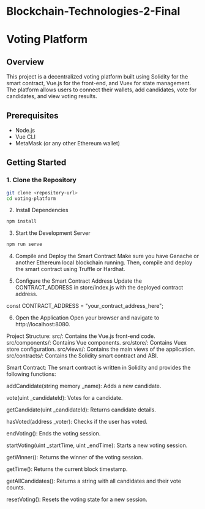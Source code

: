 # Blockchain-Technologies-2-Final
# Voting Platform

## Overview
This project is a decentralized voting platform built using Solidity for the smart contract, Vue.js for the front-end, and Vuex for state management. The platform allows users to connect their wallets, add candidates, vote for candidates, and view voting results.

## Prerequisites
- Node.js
- Vue CLI
- MetaMask (or any other Ethereum wallet)

## Getting Started

### 1. Clone the Repository
```sh
git clone <repository-url>
cd voting-platform
```

2. Install Dependencies
```sh
npm install
```

3. Start the Development Server
```sh
npm run serve
```

4. Compile and Deploy the Smart Contract
Make sure you have Ganache or another Ethereum local blockchain running. Then, compile and deploy the smart contract using Truffle or Hardhat.

5. Configure the Smart Contract Address
Update the CONTRACT_ADDRESS in store/index.js with the deployed contract address.

const CONTRACT_ADDRESS = "your_contract_address_here";

6. Open the Application
Open your browser and navigate to http://localhost:8080.

Project Structure:
src/: Contains the Vue.js front-end code.
src/components/: Contains Vue components.
src/store/: Contains Vuex store configuration.
src/views/: Contains the main views of the application.
src/contracts/: Contains the Solidity smart contract and ABI.


Smart Contract:
The smart contract is written in Solidity and provides the following functions:

addCandidate(string memory _name): Adds a new candidate.

vote(uint _candidateId): Votes for a candidate.

getCandidate(uint _candidateId): Returns candidate details.

hasVoted(address _voter): Checks if the user has voted.

endVoting(): Ends the voting session.

startVoting(uint _startTime, uint _endTime): Starts a new voting session.

getWinner(): Returns the winner of the voting session.

getTime(): Returns the current block timestamp.

getAllCandidates(): Returns a string with all candidates and their vote counts.

resetVoting(): Resets the voting state for a new session.
